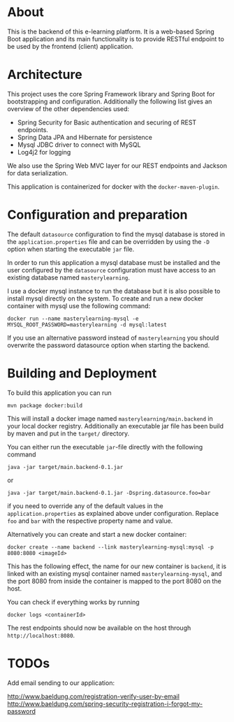 # About

This is the backend of this e-learning platform. It is a web-based
Spring Boot application and its main functionality is to provide
RESTful endpoint to be used by the frontend (client) application.

# Architecture

This project uses the core Spring Framework library and Spring Boot
for bootstrapping and configuration. Additionally the following
list gives an overview of the other dependencies used:

 * Spring Security for Basic authentication and securing of REST
   endpoints.
 * Spring Data JPA and Hibernate for persistence
 * Mysql JDBC driver to connect with MySQL
 * Log4j2 for logging

We also use the Spring Web MVC layer for our REST endpoints and Jackson
for data serialization.

This application is containerized for docker with the
`docker-maven-plugin`.

# Configuration and preparation

The default `datasource` configuration to find the mysql database
is stored in the `application.properties` file and can be overridden
by using the `-D` option when starting the executable `jar` file.

In order to run this application a mysql database must be installed
and the user configured by the `datasource` configuration must have
access to an existing database named `masterylearning`.

I use a docker mysql instance to run the database but it is also
possible to install mysql directly on the system. To create and
run a new docker container with mysql use the following command:

    docker run --name masterylearning-mysql -e MYSQL_ROOT_PASSWORD=masterylearning -d mysql:latest

If you use an alternative password instead of `masterylearning` you
should overwrite the password datasource option when starting the
backend.

# Building and Deployment

To build this application you can run

    mvn package docker:build

This will install a docker image named `masterylearning/main.backend`
in your local docker registry. Additionally an executable jar file
has been build by maven and put in the `target/` directory.

You can either run the executable `jar`-file directly with the following
command

    java -jar target/main.backend-0.1.jar

or

    java -jar target/main.backend-0.1.jar -Dspring.datasource.foo=bar

if you need to override any of the default values in the
`application.properties` as explained above under configuration.
Replace `foo` and `bar` with the respective property name and value.

Alternatively you can create and start a new docker container:

    docker create --name backend --link masterylearning-mysql:mysql -p 8080:8080 <imageId>

This has the following effect, the name for our new container is
`backend`, it is linked with an existing mysql container named `masterylearning-mysql`,
and the port 8080 from inside the container is mapped to the port
8080 on the host.

You can check if everything works by running

    docker logs <containerId>

The rest endpoints should now be available on the host through
`http://localhost:8080`.

# TODOs

Add email sending to our application:

http://www.baeldung.com/registration-verify-user-by-email
http://www.baeldung.com/spring-security-registration-i-forgot-my-password

